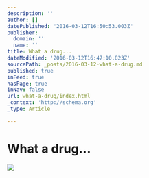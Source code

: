 ```yaml
---
description: ''
author: []
datePublished: '2016-03-12T16:50:53.003Z'
publisher:
  domain: ''
  name: ''
title: What a drug...
dateModified: '2016-03-12T16:47:10.823Z'
sourcePath: _posts/2016-03-12-what-a-drug.md
published: true
inFeed: true
hasPage: true
inNav: false
url: what-a-drug/index.html
_context: 'http://schema.org'
_type: Article

---
```

# What a drug...
![](https://the-grid-user-content.s3-us-west-2.amazonaws.com/6690a2c4-5a2b-4a0d-b248-5ab472df69cd.png)